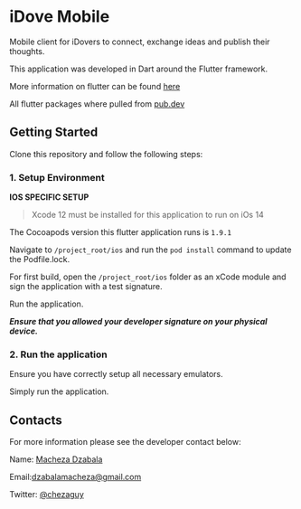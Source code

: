# iDove Mobile

Mobile client for iDovers to connect, exchange ideas and publish their thoughts.

This application was developed in Dart around the Flutter framework.

More information on flutter can be found [here](https://flutter.dev/docs)

All flutter packages where pulled from [pub.dev](https://pub.dev)

## Getting Started

Clone this repository and follow the following steps:

### 1. Setup Environment

__IOS SPECIFIC SETUP__

> Xcode 12 must be installed for this application to run on iOs 14

The Cocoapods version this flutter application runs is `1.9.1`

Navigate to `/project_root/ios` and run the `pod install` command to update the Podfile.lock.

For first build, open the `/project_root/ios` folder as an xCode module and sign the application with a test signature.

Run the application.

***Ensure that you allowed your developer signature on your physical device.***

### 2. Run the application

Ensure you have correctly setup all necessary emulators.

Simply run the application.

## Contacts

For more information please see the developer contact below:

Name: [Macheza Dzabala](https://www.linkedin.com/in/cheza-dzabala/)

Email:<dzabalamacheza@gmail.com>

Twitter: [@chezaguy](https://twitter.com/chezaguy)




